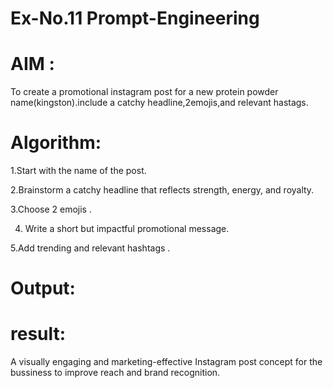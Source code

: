 # Ex-No.11 Prompt-Engineering
# AIM : 
To create a promotional instagram post for a new protein powder name(kingston).include a catchy headline,2emojis,and relevant hastags.
# Algorithm: 
1.Start with the name of the post.

2.Brainstorm a catchy headline that reflects strength, energy, and royalty.

3.Choose 2 emojis .

4. Write a short but impactful promotional message.

5.Add trending and relevant hashtags .
# Output:

# result:
A visually engaging and marketing-effective Instagram post concept for the bussiness to improve reach and brand recognition.
